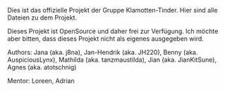 Dies ist das offizielle Projekt der Gruppe Klamotten-Tinder. Hier sind alle Dateien zu dem Projekt.
 
 Dieses Projekt ist OpenSource und daher frei zur Verfügung.
 Ich möchte aber bitten, dass dieses Projekt nicht als eigenes ausgegeben wird.
 
 Authors: Jana (aka. j8na), Jan-Hendrik (aka. JH220), Benny (aka. AuspiciousLynx), Mathilda (aka. tanzmaustilda), Jian (aka. JianKitSune), Agnes (aka. atotschnig)
 
 Mentor: Loreen, Adrian